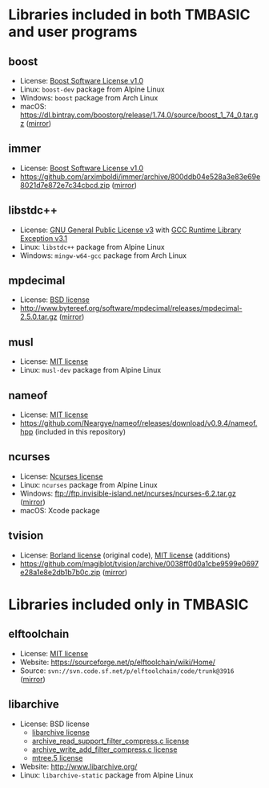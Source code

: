 # Libraries included in both TMBASIC and user programs

## boost
- License: [Boost Software License v1.0](https://github.com/electroly/tmbasic/blob/master/ext/boost/LICENSE_1_0.txt)
- Linux: `boost-dev` package from Alpine Linux
- Windows: `boost` package from Arch Linux
- macOS: https://dl.bintray.com/boostorg/release/1.74.0/source/boost_1_74_0.tar.gz ([mirror](https://tmbasic.s3.amazonaws.com/boost/boost_1_74_0.tar.gz))

## immer
- License: [Boost Software License v1.0](https://github.com/electroly/tmbasic/blob/master/ext/immer/LICENSE)
- https://github.com/arximboldi/immer/archive/800ddb04e528a3e83e69e8021d7e872e7c34cbcd.zip ([mirror](https://tmbasic.s3.amazonaws.com/immer/immer-800ddb04e528a3e83e69e8021d7e872e7c34cbcd.zip))

## libstdc++
- License: [GNU General Public License v3](https://github.com/electroly/tmbasic/blob/master/ext/gcc/GPL-3) with [GCC Runtime Library Exception v3.1](https://github.com/electroly/tmbasic/blob/master/ext/gcc/copyright)
- Linux: `libstdc++` package from Alpine Linux
- Windows: `mingw-w64-gcc` package from Arch Linux

## mpdecimal
- License: [BSD license](https://github.com/electroly/tmbasic/blob/master/ext/mpdecimal/LICENSE.txt)
- http://www.bytereef.org/software/mpdecimal/releases/mpdecimal-2.5.0.tar.gz ([mirror](https://tmbasic.s3.amazonaws.com/mpdecimal/mpdecimal-2.5.0.tar.gz))

## musl
- License: [MIT license](https://github.com/electroly/tmbasic/blob/master/ext/musl/COPYRIGHT)
- Linux: `musl-dev` package from Alpine Linux

## nameof
- License: [MIT license](https://github.com/electroly/tmbasic/blob/master/ext/nameof/LICENSE.txt)
- https://github.com/Neargye/nameof/releases/download/v0.9.4/nameof.hpp (included in this repository)

## ncurses
- License: [Ncurses license](https://github.com/electroly/tmbasic/blob/master/ext/ncurses/COPYING)
- Linux: `ncurses` package from Alpine Linux
- Windows: ftp://ftp.invisible-island.net/ncurses/ncurses-6.2.tar.gz ([mirror](https://tmbasic.s3.amazonaws.com/ncurses/ncurses-6.2.tar.gz))
- macOS: Xcode package

## tvision
- License: [Borland license](https://github.com/electroly/tmbasic/blob/master/ext/tvision/COPYRIGHT) (original code), [MIT license](https://github.com/electroly/tmbasic/blob/master/ext/tvision/COPYRIGHT) (additions)
- https://github.com/magiblot/tvision/archive/0038ff0d0a1cbe9599e0697e28a1e8e2db1b7b0c.zip ([mirror](https://tmbasic.s3.amazonaws.com/tvision/tvision-0038ff0d0a1cbe9599e0697e28a1e8e2db1b7b0c.zip))

# Libraries included only in TMBASIC

## elftoolchain
- License: [MIT license](https://github.com/electroly/tmbasic/blob/master/ext/elftoolchain/LICENSE.txt)
- Website: https://sourceforge.net/p/elftoolchain/wiki/Home/
- Source: `svn://svn.code.sf.net/p/elftoolchain/code/trunk@3916` ([mirror](https://tmbasic.s3.amazonaws.com/elftc/elftc_3916.tar.gz))

## libarchive
- License: BSD license
    - [libarchive license](https://github.com/electroly/tmbasic/blob/master/ext/libarchive/COPYING)
    - [archive_read_support_filter_compress.c license](https://github.com/electroly/tmbasic/blob/master/ext/libarchive/LICENSE.archive_read_support_filter_compress.txt)
    - [archive_write_add_filter_compress.c license](https://github.com/electroly/tmbasic/blob/master/ext/libarchive/LICENSE.archive_write_add_filter_compress.txt)
    - [mtree.5 license](https://github.com/electroly/tmbasic/blob/master/ext/libarchive/LICENSE.mtree.txt)
- Website: http://www.libarchive.org/
- Linux: `libarchive-static` package from Alpine Linux
